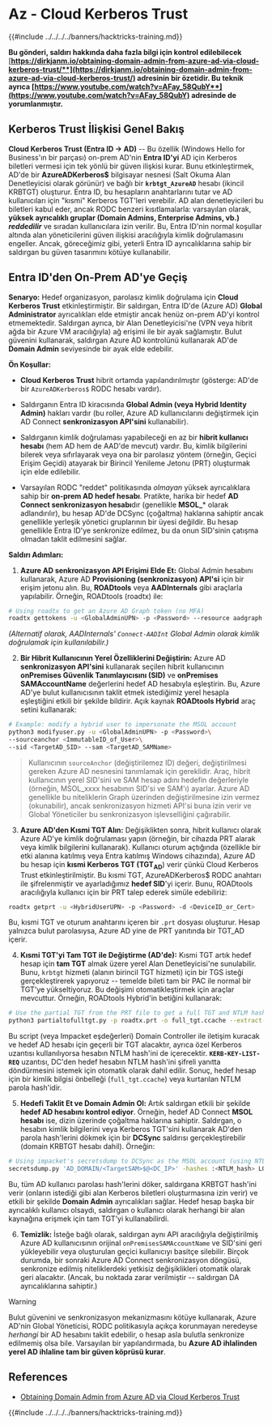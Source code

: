 # Az - Cloud Kerberos Trust

{{#include ../../../../banners/hacktricks-training.md}}

**Bu gönderi, saldırı hakkında daha fazla bilgi için kontrol edilebilecek** [**https://dirkjanm.io/obtaining-domain-admin-from-azure-ad-via-cloud-kerberos-trust/**](https://dirkjanm.io/obtaining-domain-admin-from-azure-ad-via-cloud-kerberos-trust/) **adresinin bir özetidir. Bu teknik ayrıca** [**https://www.youtube.com/watch?v=AFay_58QubY**](https://www.youtube.com/watch?v=AFay_58QubY)** adresinde de yorumlanmıştır.**

## Kerberos Trust İlişkisi Genel Bakış

**Cloud Kerberos Trust (Entra ID -> AD)** -- Bu özellik (Windows Hello for Business'ın bir parçası) on-prem AD'nin **Entra ID'yi** AD için Kerberos biletleri vermesi için tek yönlü bir güven ilişkisi kurar. Bunu etkinleştirmek, AD'de bir **AzureADKerberos$** bilgisayar nesnesi (Salt Okuma Alan Denetleyicisi olarak görünür) ve bağlı bir **`krbtgt_AzureAD`** hesabı (ikincil KRBTGT) oluşturur. Entra ID, bu hesapların anahtarlarını tutar ve AD kullanıcıları için "kısmi" Kerberos TGT'leri verebilir. AD alan denetleyicileri bu biletleri kabul eder, ancak RODC benzeri kısıtlamalarla: varsayılan olarak, **yüksek ayrıcalıklı gruplar (Domain Admins, Enterprise Admins, vb.) *reddedilir*** ve sıradan kullanıcılara izin verilir. Bu, Entra ID'nin normal koşullar altında alan yöneticilerini güven ilişkisi aracılığıyla kimlik doğrulamasını engeller. Ancak, göreceğimiz gibi, yeterli Entra ID ayrıcalıklarına sahip bir saldırgan bu güven tasarımını kötüye kullanabilir.

## Entra ID'den On-Prem AD'ye Geçiş

**Senaryo:** Hedef organizasyon, parolasız kimlik doğrulama için **Cloud Kerberos Trust** etkinleştirmiştir. Bir saldırgan, Entra ID'de (Azure AD) **Global Administrator** ayrıcalıkları elde etmiştir ancak henüz on-prem AD'yi kontrol etmemektedir. Saldırgan ayrıca, bir Alan Denetleyicisi'ne (VPN veya hibrit ağda bir Azure VM aracılığıyla) ağ erişimi ile bir ayak sağlamıştır. Bulut güvenini kullanarak, saldırgan Azure AD kontrolünü kullanarak AD'de **Domain Admin** seviyesinde bir ayak elde edebilir.

**Ön Koşullar:**

-   **Cloud Kerberos Trust** hibrit ortamda yapılandırılmıştır (gösterge: AD'de bir `AzureADKerberos$` RODC hesabı vardır).

-   Saldırganın Entra ID kiracısında **Global Admin (veya Hybrid Identity Admin)** hakları vardır (bu roller, Azure AD kullanıcılarını değiştirmek için AD Connect **senkronizasyon API'sini** kullanabilir).

-   Saldırganın kimlik doğrulaması yapabileceği en az bir **hibrit kullanıcı hesabı** (hem AD hem de AAD'de mevcut) vardır. Bu, kimlik bilgilerini bilerek veya sıfırlayarak veya ona bir parolasız yöntem (örneğin, Geçici Erişim Geçidi) atayarak bir Birincil Yenileme Jetonu (PRT) oluşturmak için elde edilebilir.

-   Varsayılan RODC "reddet" politikasında *olmayan* yüksek ayrıcalıklara sahip bir **on-prem AD hedef hesabı**. Pratikte, harika bir hedef **AD Connect senkronizasyon hesabı**dır (genellikle **MSOL_*** olarak adlandırılır), bu hesap AD'de DCSync (çoğaltma) haklarına sahiptir ancak genellikle yerleşik yönetici gruplarının bir üyesi değildir. Bu hesap genellikle Entra ID'ye senkronize edilmez, bu da onun SID'sinin çatışma olmadan taklit edilmesini sağlar.

**Saldırı Adımları:**

1.  **Azure AD senkronizasyon API Erişimi Elde Et:** Global Admin hesabını kullanarak, Azure AD **Provisioning (senkronizasyon) API'si** için bir erişim jetonu alın. Bu, **ROADtools** veya **AADInternals** gibi araçlarla yapılabilir. Örneğin, ROADtools (roadtx) ile:
```bash
# Using roadtx to get an Azure AD Graph token (no MFA)
roadtx gettokens -u <GlobalAdminUPN> -p <Password> --resource aadgraph
```
*(Alternatif olarak, AADInternals' `Connect-AADInt` Global Admin olarak kimlik doğrulamak için kullanılabilir.)*

2.  **Bir Hibrit Kullanıcının Yerel Özelliklerini Değiştirin:** Azure AD **senkronizasyon API'sini** kullanarak seçilen hibrit kullanıcının **onPremises Güvenlik Tanımlayıcısını (SID)** ve **onPremises SAMAccountName** değerlerini hedef AD hesabıyla eşleştirin. Bu, Azure AD'ye bulut kullanıcısının taklit etmek istediğimiz yerel hesapla eşleştiğini etkili bir şekilde bildirir. Açık kaynak **ROADtools Hybrid** araç setini kullanarak:
```bash
# Example: modify a hybrid user to impersonate the MSOL account
python3 modifyuser.py -u <GlobalAdminUPN> -p <Password>\
--sourceanchor <ImmutableID_of_User>\
--sid <TargetAD_SID> --sam <TargetAD_SAMName>
```
> Kullanıcının `sourceAnchor` (değiştirilemez ID) değeri, değiştirilmesi gereken Azure AD nesnesini tanımlamak için gereklidir. Araç, hibrit kullanıcının yerel SID'sini ve SAM hesap adını hedefin değerleriyle (örneğin, MSOL_xxxx hesabının SID'si ve SAM'ı) ayarlar. Azure AD genellikle bu niteliklerin Graph üzerinden değiştirilmesine izin vermez (okunabilir), ancak senkronizasyon hizmeti API'si buna izin verir ve Global Yöneticiler bu senkronizasyon işlevselliğini çağırabilir.

3.  **Azure AD'den Kısmi TGT Alın:** Değişiklikten sonra, hibrit kullanıcı olarak Azure AD'ye kimlik doğrulaması yapın (örneğin, bir cihazda PRT alarak veya kimlik bilgilerini kullanarak). Kullanıcı oturum açtığında (özellikle bir etki alanına katılmış veya Entra katılmış Windows cihazında), Azure AD bu hesap için **kısmi Kerberos TGT (TGT**<sub>**AD**</sub>) verir çünkü Cloud Kerberos Trust etkinleştirilmiştir. Bu kısmi TGT, AzureADKerberos$ RODC anahtarı ile şifrelenmiştir ve ayarladığımız **hedef SID**'yi içerir. Bunu, ROADtools aracılığıyla kullanıcı için bir PRT talep ederek simüle edebiliriz:
```bash
roadtx getprt -u <HybridUserUPN> -p <Password> -d <DeviceID_or_Cert>
```
Bu, kısmi TGT ve oturum anahtarını içeren bir `.prt` dosyası oluşturur. Hesap yalnızca bulut parolasıysa, Azure AD yine de PRT yanıtında bir TGT_AD içerir.

4.  **Kısmi TGT'yi Tam TGT ile Değiştirme (AD'de):** Kısmi TGT artık hedef hesap için **tam TGT** almak üzere yerel Alan Denetleyicisi'ne sunulabilir. Bunu, `krbtgt` hizmeti (alanın birincil TGT hizmeti) için bir TGS isteği gerçekleştirerek yapıyoruz -- temelde bileti tam bir PAC ile normal bir TGT'ye yükseltiyoruz. Bu değişimi otomatikleştirmek için araçlar mevcuttur. Örneğin, ROADtools Hybrid'in betiğini kullanarak:
```bash
# Use the partial TGT from the PRT file to get a full TGT and NTLM hash
python3 partialtofulltgt.py -p roadtx.prt -o full_tgt.ccache --extract-hash
```
Bu script (veya Impacket eşdeğerleri) Domain Controller ile iletişim kuracak ve hedef AD hesabı için geçerli bir TGT alacaktır, ayrıca özel Kerberos uzantısı kullanılıyorsa hesabın NTLM hash'ini de içerecektir. **`KERB-KEY-LIST-REQ`** uzantısı, DC'den hedef hesabın NTLM hash'ini şifreli yanıtta döndürmesini istemek için otomatik olarak dahil edilir. Sonuç, hedef hesap için bir kimlik bilgisi önbelleği (`full_tgt.ccache`) veya kurtarılan NTLM parola hash'idir.

5.  **Hedefi Taklit Et ve Domain Admin Ol:** Artık saldırgan etkili bir şekilde **hedef AD hesabını kontrol ediyor**. Örneğin, hedef AD Connect **MSOL hesabı** ise, dizin üzerinde çoğaltma haklarına sahiptir. Saldırgan, o hesabın kimlik bilgilerini veya Kerberos TGT'sini kullanarak AD'den parola hash'lerini dökmek için bir **DCSync** saldırısı gerçekleştirebilir (domain KRBTGT hesabı dahil). Örneğin:
```bash
# Using impacket's secretsdump to DCSync as the MSOL account (using NTLM hash)
secretsdump.py 'AD_DOMAIN/<TargetSAM>$@<DC_IP>' -hashes :<NTLM_hash> LOCAL
```
Bu, tüm AD kullanıcı parolası hash'lerini döker, saldırgana KRBTGT hash'ini verir (onların istediği gibi alan Kerberos biletleri oluşturmasına izin verir) ve etkili bir şekilde **Domain Admin** ayrıcalıkları sağlar. Hedef hesap başka bir ayrıcalıklı kullanıcı olsaydı, saldırgan o kullanıcı olarak herhangi bir alan kaynağına erişmek için tam TGT'yi kullanabilirdi.

6.  **Temizlik:** İsteğe bağlı olarak, saldırgan aynı API aracılığıyla değiştirilmiş Azure AD kullanıcısının orijinal `onPremisesSAMAccountName` ve SID'sini geri yükleyebilir veya oluşturulan geçici kullanıcıyı basitçe silebilir. Birçok durumda, bir sonraki Azure AD Connect senkronizasyon döngüsü, senkronize edilmiş niteliklerdeki yetkisiz değişiklikleri otomatik olarak geri alacaktır. (Ancak, bu noktada zarar verilmiştir -- saldırgan DA ayrıcalıklarına sahiptir.)

> [!WARNING]
> Bulut güvenini ve senkronizasyon mekanizmasını kötüye kullanarak, Azure AD'nin Global Yöneticisi, RODC politikasıyla açıkça korunmayan neredeyse *herhangi* bir AD hesabını taklit edebilir, o hesap asla bulutla senkronize edilmemiş olsa bile. Varsayılan bir yapılandırmada, bu **Azure AD ihlalinden yerel AD ihlaline tam bir güven köprüsü kurar**.


## References

- [Obtaining Domain Admin from Azure AD via Cloud Kerberos Trust](https://dirkjanm.io/obtaining-domain-admin-from-azure-ad-via-cloud-kerberos-trust/)



{{#include ../../../../banners/hacktricks-training.md}}
